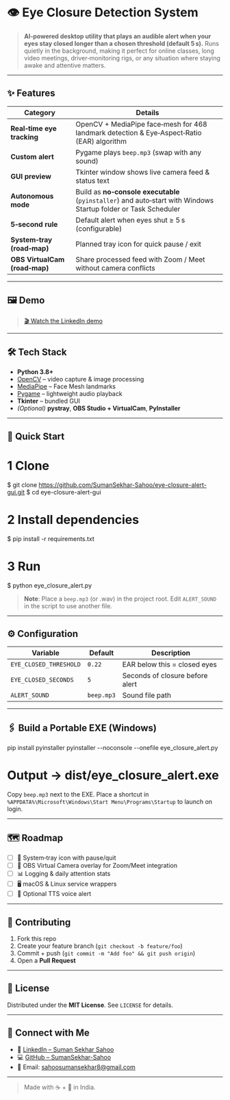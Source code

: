 # 👁️ Eye Closure Detection System

> **AI‑powered desktop utility that plays an audible alert when your eyes stay closed longer than a chosen threshold (default 5 s).** Runs quietly in the background, making it perfect for online classes, long video meetings, driver‑monitoring rigs, or any situation where staying awake and attentive matters.

---

## ✨ Features

| Category                      | Details                                                                                                         |
| ----------------------------- | --------------------------------------------------------------------------------------------------------------- |
| **Real‑time eye tracking**    | OpenCV + MediaPipe face‑mesh for 468 landmark detection & Eye‑Aspect‑Ratio (EAR) algorithm                      |
| **Custom alert**              | Pygame plays `beep.mp3` (swap with any sound)                                                                   |
| **GUI preview**               | Tkinter window shows live camera feed & status text                                                             |
| **Autonomous mode**           | Build as **no‑console executable** (`pyinstaller`) and auto‑start with Windows Startup folder or Task Scheduler |
| **5‑second rule**             | Default alert when eyes shut ≥ 5 s (configurable)                                                               |
| **System‑tray (road‑map)**    | Planned tray icon for quick pause / exit                                                                        |
| **OBS VirtualCam (road‑map)** | Share processed feed with Zoom / Meet without camera conflicts                                                  |

---

## 🖼️ Demo

> [🎬 Watch the LinkedIn demo](https://www.linkedin.com/posts/sumansekhar-sahoo_ai-computervision-python-activity-7340736503335002113-aULu?utm_source=share&utm_medium=member_desktop&rcm=ACoAAFbWbFkBBD_ckmIB0-Z1ZAk25yadMwBisI0)



---

## 🛠️ Tech Stack

* **Python 3.8+**
* [OpenCV](https://opencv.org/) – video capture & image processing
* [MediaPipe](https://mediapipe.dev/) – Face Mesh landmarks
* [Pygame](https://www.pygame.org/) – lightweight audio playback
* **Tkinter** – bundled GUI
* *(Optional)* **pystray**, **OBS Studio + VirtualCam**, **PyInstaller**

---

## 🚀 Quick Start


# 1 Clone
$ git clone https://github.com/SumanSekhar-Sahoo/eye-closure-alert-gui.git
$ cd eye-closure-alert-gui

# 2 Install dependencies
$ pip install -r requirements.txt

# 3 Run
$ python eye_closure_alert.py


> **Note**: Place a `beep.mp3` (or .wav) in the project root. Edit `ALERT_SOUND` in the script to use another file.

---

## ⚙️ Configuration

| Variable               | Default    | Description                     |
| ---------------------- | ---------- | ------------------------------- |
| `EYE_CLOSED_THRESHOLD` | `0.22`     | EAR below this = closed eyes    |
| `EYE_CLOSED_SECONDS`   | `5`        | Seconds of closure before alert |
| `ALERT_SOUND`          | `beep.mp3` | Sound file path                 |



---

## 🖇️ Build a Portable EXE (Windows)


pip install pyinstaller
pyinstaller --noconsole --onefile eye_closure_alert.py
# Output → dist/eye_closure_alert.exe

Copy `beep.mp3` next to the EXE. Place a shortcut in `%APPDATA%\Microsoft\Windows\Start Menu\Programs\Startup` to launch on login.

---

## 🗺 Roadmap

* [ ] 🍰  System‑tray icon with pause/quit
* [ ] 🎥  OBS Virtual Camera overlay for Zoom/Meet integration
* [ ] 📊  Logging & daily attention stats
* [ ] 🖥️  macOS & Linux service wrappers
* [ ] 🤖  Optional TTS voice alert

---

## 🤝 Contributing

1. Fork this repo
2. Create your feature branch (`git checkout -b feature/foo`)
3. Commit + push (`git commit -m "Add foo" && git push origin`)
4. Open a **Pull Request**

---

## 📜 License

Distributed under the **MIT License**. See `LICENSE` for details.

---

## 🔗 Connect with Me

* 💼 [LinkedIn – Suman Sekhar Sahoo](https://www.linkedin.com/in/sumansekhar-sahoo)
* 💻 [GitHub – SumanSekhar-Sahoo](https://github.com/SumanSekhar-Sahoo)
* 📧 Email: [sahoosumansekhar8@gmail.com](mailto:sahoosumansekhar8@gmail.com)

---

> Made with ☕ + 🐍 in India.
